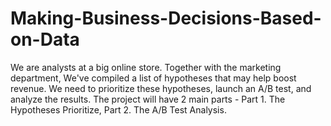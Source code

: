 # Making-Business-Decisions-Based-on-Data
We are analysts at a big online store. Together with the marketing department, We've compiled a list of hypotheses that may help boost revenue.  We need to prioritize these hypotheses, launch an A/B test, and analyze the results.  The project will have 2 main parts - Part 1. The Hypotheses Prioritize, Part 2. The A/B Test Analysis.
